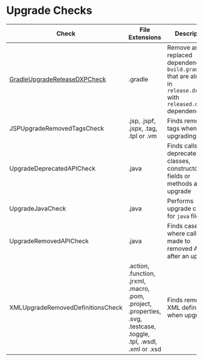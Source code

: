 # Upgrade Checks

Check | File Extensions | Description
----- | --------------- | -----------
[GradleUpgradeReleaseDXPCheck](check/gradle_upgrade_release_dxp_check.markdown#gradleupgradereleasedxpcheck) | .gradle | Remove and replaced dependencies in `build.gradle` that are already in `release.dxp.api` with `released.dxp.api` dependency. |
JSPUpgradeRemovedTagsCheck | .jsp, .jspf, .jspx, .tag, .tpl or .vm | Finds removed tags when upgrading. |
UpgradeDeprecatedAPICheck | .java | Finds calls to deprecated classes, constructors, fields or methods after an upgrade |
UpgradeJavaCheck | .java | Performs upgrade checks for `java` files |
UpgradeRemovedAPICheck | .java | Finds cases where calls are made to removed API after an upgrade. |
XMLUpgradeRemovedDefinitionsCheck | .action, .function, .jrxml, .macro, .pom, .project, .properties, .svg, .testcase, .toggle, .tpl, .wsdl, .xml or .xsd | Finds removed XML definitions when upgrading. |